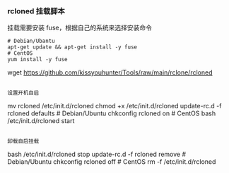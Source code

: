 ### rcloned 挂载脚本

挂载需要安装 fuse，根据自己的系统来选择安装命令
```
# Debian/Ubantu
apt-get update && apt-get install -y fuse
# CentOS
yum install -y fuse
```
wget https://github.com/kissyouhunter/Tools/raw/main/rclone/rcloned
```

设置开机自启

```
mv rcloned /etc/init.d/rcloned 
chmod +x /etc/init.d/rcloned 
update-rc.d -f rcloned defaults # Debian/Ubuntu 
chkconfig rcloned on # CentOS 
bash /etc/init.d/rcloned start 
```

卸载自启挂载
```
bash /etc/init.d/rcloned stop
update-rc.d -f rcloned remove # Debian/Ubuntu
chkconfig rcloned off # CentOS
rm -f /etc/init.d/rcloned
```

